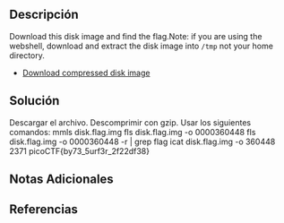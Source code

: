 ## Descripción 
Download this disk image and find the flag.Note: if you are using the webshell, download and extract the disk image into `/tmp` not your home directory.

- [Download compressed disk image](https://artifacts.picoctf.net/c/138/disk.flag.img.gz)
## Solución
Descargar el archivo.
Descomprimir con gzip.
Usar los siguientes comandos:
mmls disk.flag.img
fls disk.flag.img -o 0000360448
fls disk.flag.img -o 0000360448 -r | grep flag
icat disk.flag.img -o 360448 2371
picoCTF{by73_5urf3r_2f22df38}
## Notas Adicionales 
## Referencias
